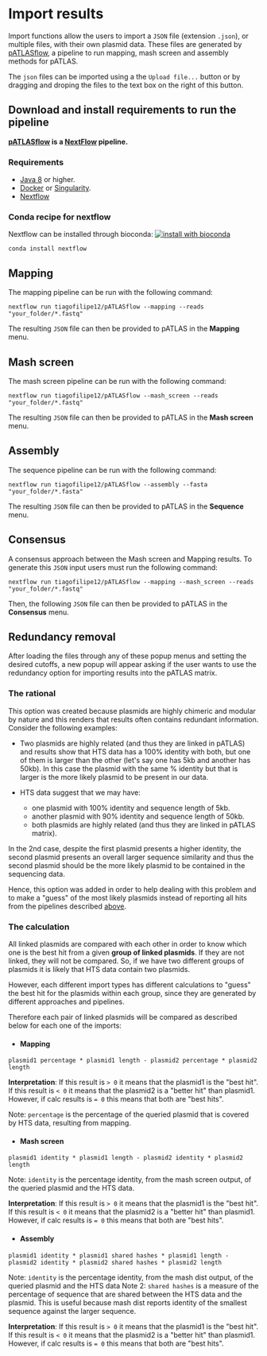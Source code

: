 # Import results

Import functions allow the users to import a `JSON` file (extension `.json`), or multiple files, with their own plasmid data.
These files are generated by [pATLASflow](https://github.com/tiagofilipe12/pATLASflow), a pipeline to run mapping, 
mash screen and assembly methods for pATLAS.

The `json` files can be imported using a the `Upload file...` button or
by dragging and droping the files to the text box on the right of this
button.

## Download and install requirements to run the pipeline

**[pATLASflow](https://github.com/tiagofilipe12/pATLASflow) is a [NextFlow](https://www.nextflow.io/)
pipeline.**

### Requirements

* [Java 8](http://www.oracle.com/technetwork/java/javase/downloads/index.html) or higher.
* [Docker](https://docs.docker.com/install/) or [Singularity](http://singularity.lbl.gov/install-linux).
* [Nextflow](https://www.nextflow.io/docs/latest/getstarted.html#installation) 

### Conda recipe for nextflow

Nextflow can be installed through bioconda: [![install with bioconda](https://img.shields.io/badge/install%20with-bioconda-brightgreen.svg?style=flat-square)](http://bioconda.github.io/recipes/nextflow/README.html)

```
conda install nextflow
```

## Mapping

The mapping pipeline can be run with the following command: 

`nextflow run tiagofilipe12/pATLASflow --mapping --reads "your_folder/*.fastq"`

The resulting `JSON` file can then be provided to pATLAS in the **Mapping** menu.

## Mash screen

The mash screen pipeline can be run with the following command:

`nextflow run tiagofilipe12/pATLASflow --mash_screen --reads "your_folder/*.fastq"`

The resulting `JSON` file can then be provided to pATLAS in the **Mash screen** menu.

## Assembly

The sequence pipeline can be run with the following command:

`nextflow run tiagofilipe12/pATLASflow --assembly --fasta "your_folder/*.fasta"`

The resulting `JSON` file can then be provided to pATLAS in the **Sequence** menu.

## Consensus

A consensus approach between the Mash screen and Mapping results.
To generate this `JSON` input users must run the following command:

`nextflow run tiagofilipe12/pATLASflow --mapping --mash_screen --reads "your_folder/*.fastq"`

Then, the following `JSON` file can then be provided to pATLAS in the
**Consensus** menu.

## Redundancy removal

After loading the files through any of these popup menus and setting
the desired cutoffs, a new popup will appear asking if the user wants
to use the redundancy option for importing results into the pATLAS
matrix.

### The rational

This option was created because plasmids are highly chimeric and modular
by nature and this renders that results often contains redundant
information. Consider the following examples:

- Two plasmids are highly related (and thus they are linked in pATLAS)
and results show that HTS data has a
100% identity with both, but one of them is larger than the other (let's
say one has 5kb and another has 50kb). In this case the plasmid with
the same % identity but that is larger is the more likely plasmid to be
present in our data.

- HTS data suggest that we may have:

    * one plasmid with 100% identity and sequence length of 5kb.
    * another plasmid with 90% identity and sequence length of 50kb.
    * both plasmids are highly related (and thus they are linked in
    pATLAS matrix).

In the 2nd case, despite the first plasmid presents a higher identity,
the second plasmid presents an overall larger sequence similarity and
thus the second plasmid should be the more likely plasmid to be
contained in the sequencing data.


Hence, this option was added in order to help dealing with this problem
and to make a "guess" of the most likely plasmids instead of reporting
all hits from the pipelines described [above](#import-results).

### The calculation

All linked plasmids are compared with each other in order to know which
one is the best hit from a given **group of linked plasmids**. If they
are not linked, they will not be compared. So, if we have two different
groups of plasmids it is likely that HTS data contain two plasmids.

However, each different import types has different calculations to
"guess" the best hit for the plasmids within each group, since they are
generated by different approaches and pipelines.

Therefore each pair of linked plasmids will be compared as described
below for each one of the imports:

* #### Mapping

```
plasmid1 percentage * plasmid1 length - plasmid2 percentage * plasmid2 length
```

**Interpretation**: If this result is `> 0` it means that the plasmid1 is
the "best hit". If this result is `< 0` it means that the plasmid2 is a
"better hit" than plasmid1. However, if calc results is `= 0` this means
that both are "best hits".

Note: `percentage` is the percentage of the queried plasmid that is
covered by HTS data, resulting from mapping.

* #### Mash screen

```
plasmid1 identity * plasmid1 length - plasmid2 identity * plasmid2 length
```

Note: `identity` is the percentage identity, from the mash screen output,
of the queried plasmid and the HTS data.

**Interpretation**: If this result is `> 0` it means that the plasmid1 is
the "best hit". If this result is `< 0` it means that the plasmid2 is a
"better hit" than plasmid1. However, if calc results is `= 0` this means
that both are "best hits".

* #### Assembly

```
plasmid1 identity * plasmid1 shared hashes * plasmid1 length - plasmid2 identity * plasmid2 shared hashes * plasmid2 length
```

Note: `identity` is the percentage identity, from the mash dist output,
of the queried plasmid and the HTS data
Note 2: `shared hashes` is a measure of the percentage of sequence that
are shared between the HTS data and the plasmid. This is useful because
mash dist reports identity of the smallest sequence against the larger
sequence.

**Interpretation**: If this result is `> 0` it means that the plasmid1 is
the "best hit". If this result is `< 0` it means that the plasmid2 is a
"better hit" than plasmid1. However, if calc results is `= 0` this means
that both are "best hits".
